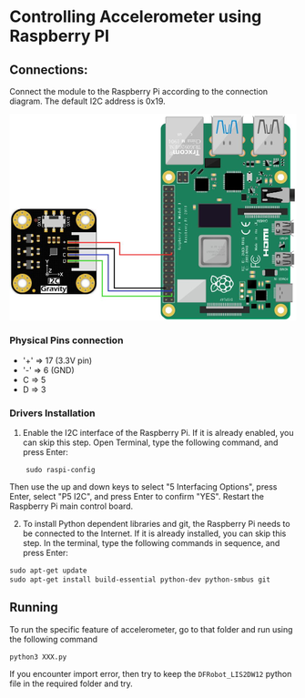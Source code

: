 # Controlling Accelerometer using Raspberry PI

## Connections:
Connect the module to the Raspberry Pi according to the connection diagram. The default I2C address is 0x19.

![alt text](img/raspi-accelerometer-connection.jpg)

### Physical Pins connection

- '+' => 17 (3.3V pin)
- '-' => 6 (GND)
- C   => 5
- D   => 3

### Drivers Installation
1. Enable the I2C interface of the Raspberry Pi. If it is already enabled, you can skip this step. Open Terminal, type the following command, and press Enter:
```
    sudo raspi-config
```
Then use the up and down keys to select "5 Interfacing Options", press Enter, select "P5 I2C", and press Enter to confirm "YES". Restart the Raspberry Pi main control board.

2. To install Python dependent libraries and git, the Raspberry Pi needs to be connected to the Internet. If it is already installed, you can skip this step. In the terminal, type the following commands in sequence, and press Enter:

```
sudo apt-get update
sudo apt-get install build-essential python-dev python-smbus git

```

## Running
To run the specific feature of accelerometer, go to that folder and run using the following command

```
python3 XXX.py
```

If you encounter import error, then try to keep the `DFRobot_LIS2DW12` python file in the required folder and try.

